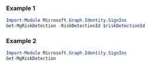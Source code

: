 ### Example 1
``` powershell
Import-Module Microsoft.Graph.Identity.SignIns
Get-MgRiskDetection -RiskDetectionId $riskDetectionId
```
### Example 2
``` powershell
Import-Module Microsoft.Graph.Identity.SignIns
Get-MgRiskDetection
```

